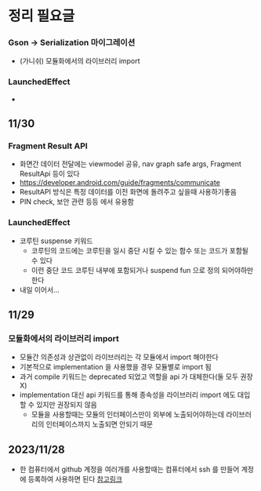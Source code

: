 # 정리 필요글
### Gson -> Serialization 마이그레이션
- (가니쉬) 모듈화에서의 라이브러리 import

### LaunchedEffect
- 



## 11/30
### Fragment Result API
- 화면간 데이터 전달에는 viewmodel 공유, nav graph safe args, Fragment ResultApi 등이 있다
- https://developer.android.com/guide/fragments/communicate
- ResultAPI 방식은 특정 데이터를 이전 화면에 돌려주고 싶을때 사용하기좋음
- PIN check, 보안 관련 등등 에서 유용함
### LaunchedEffect
- 코루틴 suspense 키워드
  - 코루틴의 코드에는 코루틴을 일시 중단 시킬 수 있는 함수 또는 코드가 포함될 수 있다
  - 이런 중단 코드 코루틴 내부에 포함되거나 suspend fun 으로 정의 되어야하만 한다
- 내일 이어서...


## 11/29
### 모듈화에서의 라이브러리 import
  - 모듈간 의존성과 상관없이 라이브러리는 각 모듈에서 import 해야한다
  - 기본적으로 implementation 을 사용했을 경우 모듈별로 import 됨
  - 과거 compile 키워드는 deprecated 되었고 역할을 api 가 대체한다(둘 모두 권장X)
  - implementation 대신 api 키워드를 통해 종속성을 라이브러리 import 에도 대입할 수 있지만 권장되지 않음
    - 모듈을 사용할때는 모듈의 인터페이스만이 외부에 노출되어야하는데 라이브러리의 인터페이스까지 노출되면 안되기 때문

    
## 2023/11/28
- 한 컴퓨터에서 github 계정을 여러개를 사용할때는 컴퓨터에서 ssh 를 만들어 계정에 등록하여 사용하면 된다 [참고링크](https://velog.io/@skyepodium/Github-SSH-Key-%EB%93%B1%EB%A1%9D%ED%95%98%EA%B8%B0)


